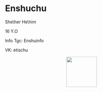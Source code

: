 # Enshuchu
She\her He\him
 
 16 Y.O

 Info Tgc: Enshuinfo

 VK: etischu
<div id="header" align="center">
<img src="https://media.tenor.com/2OC71RRv8rcAAAAi/me.gif" width="100"/>
</div>
